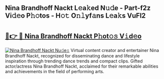 ## Nina Brandhoff Nackt L𝚎a𝚔ed N𝚞𝚍e - Part-f2z Vi𝚍𝚎o P𝚑𝚘tos - H𝚘𝚝 O𝚗𝚕yf𝚊ns L𝚎a𝚔s VuFl2

# <h2><a href="http://kfefgh.oniu.top/?m=Nina+Brandhoff+Nackt">🔗👉 🔴 Nina Brandhoff Nackt P𝚑ot𝚘𝚜 V𝚒d𝚎o</a></h2>

[![Nina Brandhoff Nackt Nu𝚍e𝚜](https://i.imgur.com/0qMVB7G.gif)](http://kfefgh.oniu.top/?m=Nina+Brandhoff+Nackt)
Virtual content creator and entertainer Nina Brandhoff Nackt, recognized for disseminating dance and lifestyle inspiration through trending dance trends and compact clips. Gifted actor/actress Nina Brandhoff Nackt, acclaimed for their remarkable abilities and achievements in the field of performing arts.  
